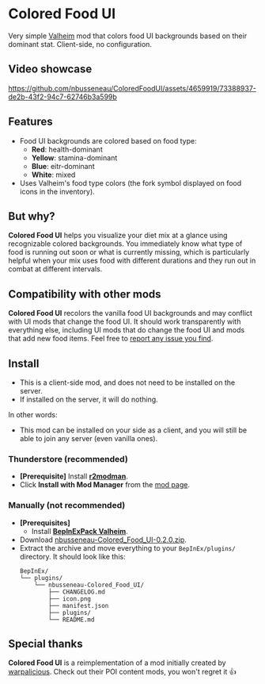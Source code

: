 # Colored Food UI

Very simple [Valheim](https://store.steampowered.com/app/892970/Valheim/) mod that colors food UI backgrounds based on their dominant stat.
Client-side, no configuration.

## Video showcase

https://github.com/nbusseneau/ColoredFoodUI/assets/4659919/73388937-de2b-43f2-94c7-62746b3a599b

## Features

- Food UI backgrounds are colored based on food type:
  - **Red**: health-dominant
  - **Yellow**: stamina-dominant
  - **Blue**: eitr-dominant
  - **White**: mixed
- Uses Valheim's food type colors (the fork symbol displayed on food icons in the inventory).

## But why?

**Colored Food UI** helps you visualize your diet mix at a glance using recognizable colored backgrounds.
You immediately know what type of food is running out soon or what is currently missing, which is particularly helpful when your mix uses food with different durations and they run out in combat at different intervals.

## Compatibility with other mods

**Colored Food UI** recolors the vanilla food UI backgrounds and may conflict with UI mods that change the food UI.
It should work transparently with everything else, including UI mods that do change the food UI and mods that add new food items.
Feel free to [report any issue you find](https://github.com/nbusseneau/ColoredFoodUI/issues/new).

## Install

- This is a client-side mod, and does not need to be installed on the server.
- If installed on the server, it will do nothing.

In other words:

- This mod can be installed on your side as a client, and you will still be able to join any server (even vanilla ones).

### Thunderstore (recommended)

- **[Prerequisite]** Install [**r2modman**](https://thunderstore.io/c/valheim/p/ebkr/r2modman/).
- Click **Install with Mod Manager** from the [mod page](https://thunderstore.io/c/valheim/p/nbusseneau/Colored_Food_UI/).

### Manually (not recommended)

- **[Prerequisites]**
  - Install [**BepInExPack Valheim**](https://thunderstore.io/c/valheim/p/denikson/BepInExPack_Valheim/).
- Download [nbusseneau-Colored_Food_UI-0.2.0.zip](https://github.com/nbusseneau/ColoredFoodUI/releases/latest/download/nbusseneau-Colored_Food_UI-0.2.0.zip).
- Extract the archive and move everything to your `BepInEx/plugins/` directory. It should look like this:
  ```
  BepInEx/
  └── plugins/
      └── nbusseneau-Colored_Food_UI/
          ├── CHANGELOG.md
          ├── icon.png
          ├── manifest.json
          ├── plugins/
          └── README.md
  ```

## Special thanks

**Colored Food UI** is a reimplementation of a mod initially created by [warpalicious](https://thunderstore.io/c/valheim/p/warpalicious/).
Check out their POI content mods, you won't regret it 👍
